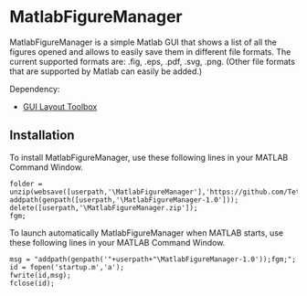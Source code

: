 # MatlabFigureManager

MatlabFigureManager is a simple Matlab GUI that shows a list of all the figures opened and allows to easily save them in different file formats.
The current supported formats are: .fig, .eps, .pdf, .svg, .png. (Other file formats that are supported by Matlab can easily be added.)

Dependency:
* [GUI Layout Toolbox](https://mathworks.com/matlabcentral/fileexchange/47982-gui-layout-toolbox)

## Installation
To install MatlabFigureManager, use these following lines in your MATLAB Command Window.
```
folder = unzip(websave([userpath,'\MatlabFigureManager'],'https://github.com/Tetane/MatlabFigureManager/archive/1.0.zip'),userpath);
addpath(genpath([userpath,'\MatlabFigureManager-1.0']));
delete([userpath,'\MatlabFigureManager.zip']);
fgm;
```

To launch automatically MatlabFigureManager when MATLAB starts, use these following lines in your MATLAB Command Window.
```
msg = "addpath(genpath('"+userpath+"\MatlabFigureManager-1.0'));fgm;";
id = fopen('startup.m','a');
fwrite(id,msg);
fclose(id);
```